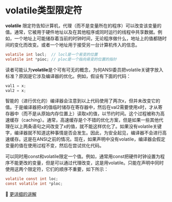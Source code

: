 # volatile类型限定符

**volatile** 限定符告知计算机，代理（而不是变量所在的程序）可以改变该变量的值。通常，它被用于硬件地址以及在其他程序或同时运行的线程中共享数据。例如，一个地址上可能储存着当前的时钟时间，无论程序做什么，地址上的值都随时间的变化而改变。或者一个地址用于接受另一台计算机传入的信息。

```c
volatile int locl;	// locl是一个易变的位置
volatile int *pioc;	// ploc是一个指向易变的位置的指针
```

读者可能认为**volatile**是个可有可无的概念，为何ANSI委员把volatile关键字放入标准？原因是它涉及编译器的优化。例如，假设有下面的代码：

```c
val1 = x;
val2 = x;
```

智能的（进行优化的）编译器会注意到以上代码使用了两次x，但并未改变它的值。于是编译器把x的值临时储存在寄存器中，然后在val2需要使用x时，才从寄存器中（而不是从原始内存位置上）读取x的值，以节约时间。这个过程被称为高速缓存（caching）。通常，高速缓存是个不错的优化方案，但是如果一些其他代理在以上两条语句之间改变了x的值，就不能这样优化了。如果没有volatile关键字，编译器就不知道这种事情是否会发生。因此，为安全起见，编译器不会进行高速缓存。这是在ANSI之前的情况。现在，如果声明中没有volatile，编译器会假定变量的值在使用过程不变，然后在尝试优化代码。

可以同时用const和volatile限定一个值。例如，通常用const把硬件时钟设置为程序不能更改的变量，但是可以通过代理改变，这是用volatile。只能在声明中同时使用这两个限定符，它们的顺序不重要，如下所示：

```c
volatile const int loc;
const volatile int *ploc;
```



:book: [更详细的讲解](https://www.huaweicloud.com/articles/e4e3ee53e594c40a9ad3da9687f94bc7.html)


